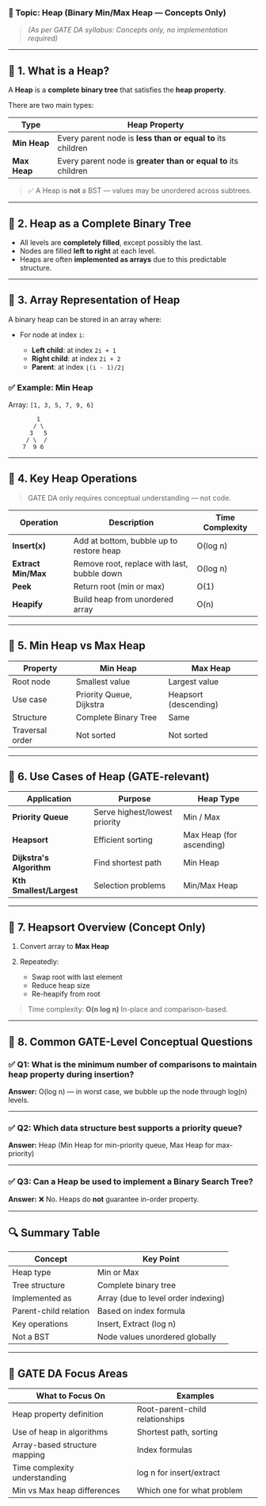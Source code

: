 

### 🔹 Topic: **Heap (Binary Min/Max Heap — Concepts Only)**

> *(As per GATE DA syllabus: Concepts only, no implementation required)*

---

## 🔹 1. **What is a Heap?**

A **Heap** is a **complete binary tree** that satisfies the **heap property**.

There are two main types:

| Type         | Heap Property                                                  |
| ------------ | -------------------------------------------------------------- |
| **Min Heap** | Every parent node is **less than or equal to** its children    |
| **Max Heap** | Every parent node is **greater than or equal to** its children |

> ✅ A Heap is **not** a BST — values may be unordered across subtrees.

---

## 🔹 2. **Heap as a Complete Binary Tree**

* All levels are **completely filled**, except possibly the last.
* Nodes are filled **left to right** at each level.
* Heaps are often **implemented as arrays** due to this predictable structure.

---

## 🔹 3. **Array Representation of Heap**

A binary heap can be stored in an array where:

* For node at index `i`:

  * **Left child**: at index `2i + 1`
  * **Right child**: at index `2i + 2`
  * **Parent**: at index `⌊(i - 1)/2⌋`

### ✅ Example: Min Heap

Array: `[1, 3, 5, 7, 9, 6]`

```
        1
       / \
      3   5
     / \  /
    7  9 6
```

---

## 🔹 4. **Key Heap Operations**

> GATE DA only requires conceptual understanding — not code.

| Operation           | Description                                 | Time Complexity |
| ------------------- | ------------------------------------------- | --------------- |
| **Insert(x)**       | Add at bottom, bubble up to restore heap    | O(log n)        |
| **Extract Min/Max** | Remove root, replace with last, bubble down | O(log n)        |
| **Peek**            | Return root (min or max)                    | O(1)            |
| **Heapify**         | Build heap from unordered array             | O(n)            |

---

## 🔹 5. **Min Heap vs Max Heap**

| Property        | Min Heap                 | Max Heap              |
| --------------- | ------------------------ | --------------------- |
| Root node       | Smallest value           | Largest value         |
| Use case        | Priority Queue, Dijkstra | Heapsort (descending) |
| Structure       | Complete Binary Tree     | Same                  |
| Traversal order | Not sorted               | Not sorted            |

---

## 🔹 6. **Use Cases of Heap (GATE-relevant)**

| Application              | Purpose                       | Heap Type                |
| ------------------------ | ----------------------------- | ------------------------ |
| **Priority Queue**       | Serve highest/lowest priority | Min / Max                |
| **Heapsort**             | Efficient sorting             | Max Heap (for ascending) |
| **Dijkstra's Algorithm** | Find shortest path            | Min Heap                 |
| **Kth Smallest/Largest** | Selection problems            | Min/Max Heap             |

---

## 🔹 7. **Heapsort Overview (Concept Only)**

1. Convert array to **Max Heap**
2. Repeatedly:

   * Swap root with last element
   * Reduce heap size
   * Re-heapify from root

> Time complexity: **O(n log n)**
> In-place and comparison-based.

---

## 🔹 8. **Common GATE-Level Conceptual Questions**

### ✅ Q1: What is the minimum number of comparisons to maintain heap property during insertion?

**Answer:** O(log n) — in worst case, we bubble up the node through log(n) levels.

---

### ✅ Q2: Which data structure best supports a priority queue?

**Answer:** Heap (Min Heap for min-priority queue, Max Heap for max-priority)

---

### ✅ Q3: Can a Heap be used to implement a Binary Search Tree?

**Answer:** ❌ No. Heaps do **not** guarantee in-order property.

---

## 🔍 Summary Table

| Concept               | Key Point                           |
| --------------------- | ----------------------------------- |
| Heap type             | Min or Max                          |
| Tree structure        | Complete binary tree                |
| Implemented as        | Array (due to level order indexing) |
| Parent-child relation | Based on index formula              |
| Key operations        | Insert, Extract (log n)             |
| Not a BST             | Node values unordered globally      |

---

## 🎯 GATE DA Focus Areas

| What to Focus On              | Examples                        |
| ----------------------------- | ------------------------------- |
| Heap property definition      | Root-parent-child relationships |
| Use of heap in algorithms     | Shortest path, sorting          |
| Array-based structure mapping | Index formulas                  |
| Time complexity understanding | log n for insert/extract        |
| Min vs Max heap differences   | Which one for what problem      |

